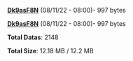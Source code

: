 [**Dk9asF8N**](/data/Dk9asF8N.txt) (08/11/22 - 08:00)- 997 bytes

[**Dk9asF8N**](/data/Dk9asF8N.txt) (08/11/22 - 08:00)- 997 bytes

**Total Datas**: 2148

**Total Size**: 12.18 MB / 12.2 MB